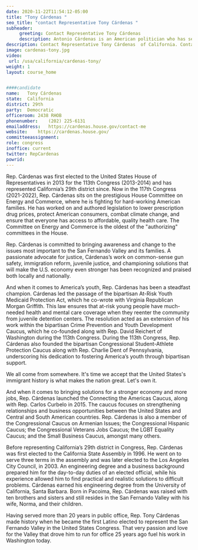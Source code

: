 ```yaml
---
date: 2020-11-22T11:54:12-05:00
title: "Tony Cárdenas "
seo_title: "contact Representative Tony Cárdenas "
subheader:
     greeting: Contact Representative Tony Cárdenas  
     description: Antonio Cárdenas is an American politician who has served as the United States Representative for California's 29th congressional district since January 2013.
description: Contact Representative Tony Cárdenas  of California. Contact information for Tony Cárdenas  includes email address, phone number, and mailing address.
image: cardenas-tony.jpg
video: 
 url: /usa/california/cardenas-tony/
weight: 1
layout: course_home


####candidate
name:	Tony Cárdenas 
state:	California
district: 29th
party:	Democratic
officeroom:	2438 RHOB
phonenumber:	(202) 225-6131
emailaddress:	https://cardenas.house.gov/contact-me
website:	https://cardenas.house.gov/
committeeassignment: 
role: congress
inoffice: current
twitter: RepCardenas
powrid: 
---
```


Rep. Cárdenas was first elected to the United States House of Representatives in 2013 for the 113th Congress (2013-2014) and has represented California’s 29th district since. Now in the 117th Congress (2021-2022), Rep. Cárdenas sits on the prestigious House Committee on Energy and Commerce, where he is fighting for hard-working American families. He has worked on and authored legislation to lower prescription drug prices, protect American consumers, combat climate change, and ensure that everyone has access to affordable, quality health care. The Committee on Energy and Commerce is the oldest of the "authorizing" committees in the House.

Rep. Cárdenas is committed to bringing awareness and change to the issues most important to the San Fernando Valley and its families. A passionate advocate for justice, Cárdenas’s work on common-sense gun safety, immigration reform, juvenile justice, and championing solutions that will make the U.S. economy even stronger has been recognized and praised both locally and nationally. 

And when it comes to America’s youth, Rep. Cárdenas has been a steadfast champion. Cárdenas led the passage of the bipartisan At-Risk Youth Medicaid Protection Act, which he co-wrote with Virginia Republican Morgan Griffith. This law ensures that at-risk young people have much-needed health and mental care coverage when they reenter the community from juvenile detention centers. The resolution acted as an extension of his work within the bipartisan Crime Prevention and Youth Development Caucus, which he co-founded along with Rep. David Reichert of Washington during the 113th Congress.  During the 113th Congress, Rep. Cárdenas also founded the bipartisan Congressional Student-Athlete Protection Caucus along with Rep. Charlie Dent of Pennsylvania, underscoring his dedication to fostering America’s youth through bipartisan support.

We all come from somewhere. It's time we accept that the United States's immigrant history is what makes the nation great. Let's own it. 

And when it comes to bringing solutions for a stronger economy and more jobs, Rep. Cárdenas launched the Connecting the Americas Caucus, along with Rep. Carlos Curbelo in 2015. The caucus focuses on strengthening relationships and business opportunities between the United States and Central and South American countries. Rep. Cárdenas is also a member of the Congressional Caucus on Armenian Issues; the Congressional Hispanic Caucus; the Congressional Veterans Jobs Caucus; the LGBT Equality Caucus; and the Small Business Caucus, amongst many others.

Before representing California’s 29th district in Congress, Rep. Cárdenas was first elected to the California State Assembly in 1996. He went on to serve three terms in the assembly and was later elected to the Los Angeles City Council, in 2003. An engineering degree and a business background prepared him for the day-to-day duties of an elected official, while his experience allowed him to find practical and realistic solutions to difficult problems. Cárdenas earned his engineering degree from the University of California, Santa Barbara. Born in Pacoima, Rep. Cárdenas was raised with ten brothers and sisters and still resides in the San Fernando Valley with his wife, Norma, and their children.

Having served more than 20 years in public office, Rep. Tony Cárdenas made history when he became the first Latino elected to represent the San Fernando Valley in the United States Congress. That very passion and love for the Valley that drove him to run for office 25 years ago fuel his work in Washington today. 